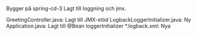 Bygger på spring-cd-3
Lagt till loggning och jmx.

GreetingController.java: Lagt till JMX-stöd
LogbackLoggerInitializer.java: Ny
Application.java: Lagt till @Bean loggerInitializer
*.logback.xml: Nya
